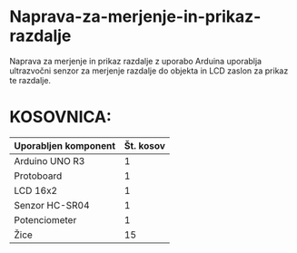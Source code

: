 # Naprava-za-merjenje-in-prikaz-razdalje
Naprava za merjenje in prikaz razdalje z uporabo Arduina uporablja ultrazvočni senzor za merjenje razdalje do objekta in LCD zaslon za prikaz te razdalje.

# KOSOVNICA:

|Uporabljen komponent|Št. kosov|
|---|---|
|Arduino UNO R3| 1 |
|Protoboard| 1 |
|LCD 16x2| 1 |
|Senzor HC-SR04| 1 |
|Potenciometer| 1 |
|Žice| 15 |
